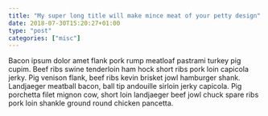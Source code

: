 ```yaml
---
title: "My super long title will make mince meat of your petty design"
date: 2018-07-30T15:20:27+01:00
type: "post"
categories: ["misc"]
---
```


Bacon ipsum dolor amet flank pork rump meatloaf pastrami turkey pig cupim. Beef ribs swine tenderloin ham hock short ribs pork loin capicola jerky. Pig venison flank, beef ribs kevin brisket jowl hamburger shank. Landjaeger meatball bacon, ball tip andouille sirloin jerky capicola. Pig porchetta filet mignon cow, short loin landjaeger beef jowl chuck spare ribs pork loin shankle ground round chicken pancetta.